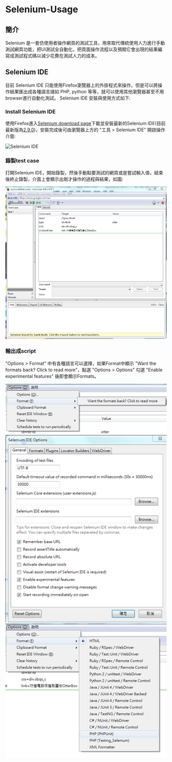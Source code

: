 # Selenium-Usage

## 簡介
Selenium 是一套仿使用者操作網頁的測試工具，用來取代傳統使用人力進行手動測試網頁功能，把UI測試全自動化，把頁面操作流程以及預期它會出現的結果編寫成測試程式碼以減少花費在測試人力的成本。

## Selenium IDE
目前 Selenium IDE 只能使用Firefox瀏覽器上的外掛程式來操作，但是可以將操作結果匯出成各種語言諸如 PHP, python 等等，就可以使用其他瀏覽器甚至不用browser進行自動化測試。 Selenium IDE 安裝與使用方式如下:

### Install Selenium IDE
使用Firefox進入[Selenium download page](http://www.seleniumhq.org/download/)下載並安裝最新的Selenium IDE(目前最新版為[2.9.0](http://release.seleniumhq.org/selenium-ide/2.9.0/selenium-ide-2.9.0.xpi))，安裝完成後可由瀏覽器上方的 "工具 &gt; Selenium IDE" 開啟操作介面:

![Selenium IDE](http://www.jaceju.net/resources/selenium/selenium_ide.png)

### 錄製test case
打開Selenium IDE，開始錄製，然後手動點要測試的網頁或是嘗試輸入值，結束後終止錄製，介面上會顯示出剛才操作的過程與結果，如圖:

![test case](./img/testCase.png)

### 輸出成script
"Options &gt; Format" 中有各種語言可以選擇，如果Format中顯示 "Want the formats back? Click to read more"，點選 "Options &gt; Options" 勾選 "Enable experimental features" 後即會顯示Formats。

![noFormat](./img/noFormat.png)
![enable](./img/enableOptions.png)
![format](./img/Format.png)
